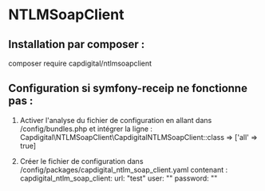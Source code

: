 # NTLMSoapClient

<h2>Installation par composer :</h2>

composer require capdigital/ntlmsoapclient


<h2>Configuration si symfony-receip ne fonctionne pas :</h2>

1) Activer l'analyse du fichier de configuration en allant dans /config/bundles.php et intégrer la ligne :
Capdigital\NTLMSoapClient\CapdigitalNTLMSoapClient::class => ['all' => true]

2) Créer le fichier de configuration dans /config/packages/capdigital_ntlm_soap_client.yaml contenant :
capdigital_ntlm_soap_client:
    url: "test"
    user: ""
    password: ""


